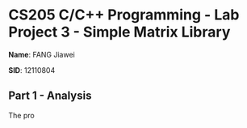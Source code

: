 # CS205 C/C++ Programming - Lab Project 3 - Simple Matrix Library

**Name**: FANG Jiawei

**SID**: 12110804

## Part 1 - Analysis

The pro